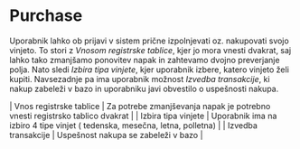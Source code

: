 # Purchase

Uporabnik lahko ob prijavi v sistem prične izpolnjevati oz. nakupovati svojo vinjeto. To stori z *Vnosom registrske tablice*, kjer jo mora vnesti dvakrat, saj lahko tako zmanjšamo ponovitev napak in zahtevamo dvojno preverjanje polja. Nato sledi *Izbira tipa vinjete*, kjer uporabnik izbere, katero vinjeto želi kupiti. Navsezadnje pa ima uporabnik možnost *Izvedba transakcije*, ki nakup zabeleži v bazo in uporabniku javi obvestilo o uspešnosti nakupa. 


| Vnos registrske tablice  | Za potrebe zmanjševanja napak je potrebno vnesti registrsko tablico dvakrat |
| Izbira tipa vinjete | Uporabnik ima na izbiro 4 tipe vinjet ( tedenska, mesečna, letna, polletna) |
| Izvedba transakcije  | Uspešnost nakupa se zabeleži v bazo |
